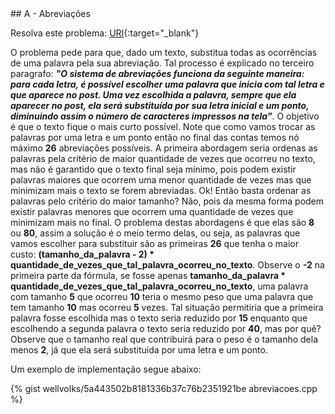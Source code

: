 <div id="abreviacoes">
 
 </div>
## A - Abreviações

Resolva este problema:
[URI][uri-1519]{:target="_blank"}

O problema pede para que, dado um texto, substitua todas as ocorrências de uma palavra pela sua abreviação. Tal processo é explicado no terceiro paragrafo: <b><i>"O sistema de abreviações funciona da seguinte maneira: para cada letra, é possível escolher uma palavra que inicia com tal letra e que aparece no post. Uma vez escolhida a palavra, sempre que ela aparecer no post, ela será substituída por sua letra inicial e um ponto, diminuindo assim o número de caracteres impressos na tela"</i></b>. O objetivo é que o texto fique o mais curto possível. Note que como vamos trocar as palavras por uma letra e um ponto então no final das contas temos nó máximo <b>26</b> abreviações possíveis. A primeira abordagem seria ordenas as palavras pela critério de maior quantidade de vezes que ocorreu no texto, mas não é garantido que o texto final seja mínimo, pois podem existir palavras maiores que ocorrem uma menor quantidade de vezes mas que minimizam mais o texto se forem abreviadas. Ok! Então basta ordenar as palavras pelo critério do maior tamanho? Não, pois da mesma forma podem existir palavras menores que ocorrem uma quantidade de vezes que minimizam mais no final. O problema destas abordagens é que elas são <b>8</b> ou <b>80</b>, assim a solução é o meio termo delas, ou seja, as palavras que vamos escolher para substituir são as primeiras <b>26</b> que tenha o maior custo: <b>(tamanho_da_palavra - 2) * quantidade_de_vezes_que_tal_palavra_ocorreu_no_texto</b>. Observe o <b>-2</b> na primeira parte da fórmula, se fosse apenas <b>tamanho_da_palavra * quantidade_de_vezes_que_tal_palavra_ocorreu_no_texto</b>, uma palavra com tamanho <b>5</b> que ocorreu <b>10</b> teria o mesmo peso que uma palavra que tem tamanho <b>10</b> mas ocorreu <b>5</b> vezes. Tal situação permitiria que a primeira palavra fosse escolhida mas o texto seria reduzido por <b>15</b> enquanto que escolhendo a segunda palavra o texto seria reduzido por <b>40</b>, mas por quê? Observe que o tamanho real que contribuirá para o peso é o tamanho dela menos <b>2</b>, já que ela será substituída por uma letra e um ponto. 

Um exemplo de implementação segue abaixo:

{% gist wellvolks/5a443502b8181336b37c76b2351921be abreviacoes.cpp %}


[uri-1519]:		https://www.urionlinejudge.com.br/judge/pt/problems/view/1519

